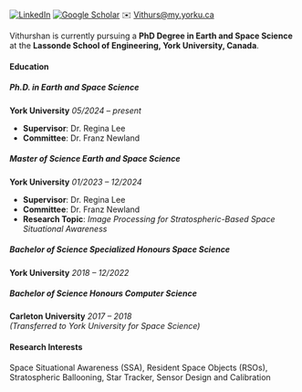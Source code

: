 
[![LinkedIn](https://img.shields.io/badge/LinkedIn-Profile-blue?logo=linkedin&style=flat-square)](https://www.linkedin.com/in/vithurshansuthakar/) 
[![Google Scholar](https://img.shields.io/badge/Google%20Scholar-Profile-lightgrey?logo=googlescholar&style=flat-square)](https://scholar.google.ca/citations?user=628lIjAAAAAJ&hl=en) 
✉️ [Vithurs@my.yorku.ca](mailto:Vithurs@my.yorku.ca)

Vithurshan is currently pursuing a **PhD Degree in Earth and Space Science** at the **Lassonde School of Engineering, York University, Canada**.

#### Education

##### Ph.D. in Earth and Space Science  
**York University**  *05/2024 – present*  
- **Supervisor**: Dr. Regina Lee  
- **Committee**: Dr. Franz Newland  

##### Master of Science Earth and Space Science  
**York University**  *01/2023 – 12/2024*  
- **Supervisor**: Dr. Regina Lee  
- **Committee**: Dr. Franz Newland  
- **Research Topic**: *Image Processing for Stratospheric-Based Space Situational Awareness*  


##### Bachelor of Science Specialized Honours Space Science  
**York University**  *2018 – 12/2022*  

##### Bachelor of Science Honours Computer Science  
**Carleton University**  *2017 – 2018*  
*(Transferred to York University for Space Science)*  

#### Research Interests
Space Situational Awareness (SSA), Resident Space Objects (RSOs), Stratospheric Ballooning, Star Tracker, Sensor Design and Calibration


